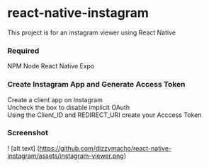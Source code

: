 # react-native-instagram
This project is for an instagram viewer using React Native

### Required
NPM
Node
React Native
Expo

### Create Instagram App and Generate Access Token
Create a client app on Instagram <br>
Uncheck the box to disable implicit OAuth <br>
Using the Client_ID and REDIRECT_URI create your Acccess Token

### Screenshot
! [alt text] (https://github.com/dizzymacho/react-native-instagram/assets/instagram-viewer.png)
